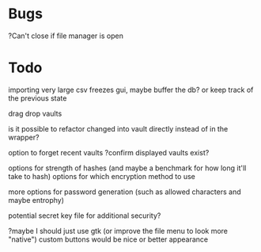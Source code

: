 # Bugs
?Can't close if file manager is open

# Todo
importing very large csv freezes gui, maybe buffer the db? or keep track of the previous state

drag drop vaults

is it possible to refactor changed into vault directly instead of in the wrapper?

option to forget recent vaults
?confirm displayed vaults exist?

options for strength of hashes (and maybe a benchmark for how long it'll take to hash)
options for which encryption method to use

more options for password generation (such as allowed characters and maybe entrophy)

potential secret key file for additional security?

?maybe I should just use gtk (or improve the file menu to look more "native")
custom buttons would be nice or better appearance


